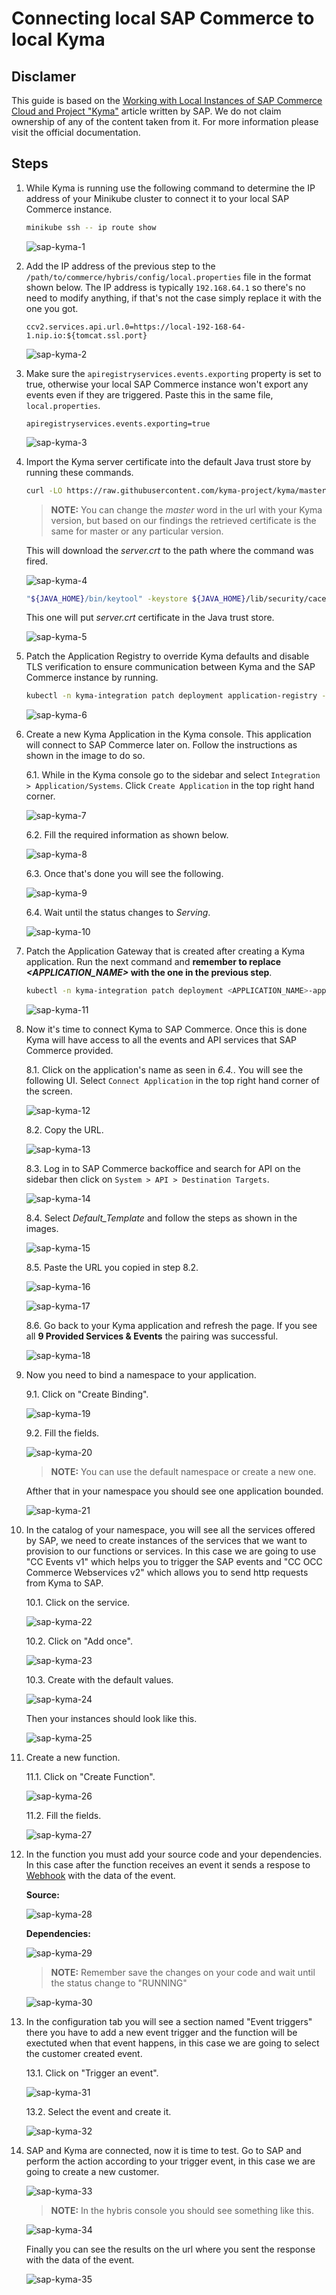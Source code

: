# Connecting local SAP Commerce to local Kyma

## Disclamer

This guide is based on the [Working with Local Instances of SAP Commerce Cloud and Project "Kyma"](https://www.sap.com/cxworks/article/468901527/working_with_local_instances_of_sap_commerce_cloud_and_project_kyma) article written by SAP. We do not claim ownership of any of the content taken from it. For more information please visit the official documentation.

## Steps

1. While Kyma is running use the following command to determine the IP address of your Minikube cluster to connect it to your local SAP Commerce instance.

   ```bash
   minikube ssh -- ip route show
   ```

   ![sap-kyma-1](images/sap-kyma/img01.png)

2. Add the IP address of the previous step to the `/path/to/commerce/hybris/config/local.properties` file in the format shown below. The IP address is typically `192.168.64.1` so there's no need to modify anything, if that's not the case simply replace it with the one you got.

   ```
   ccv2.services.api.url.0=https://local-192-168-64-1.nip.io:${tomcat.ssl.port}
   ```

   ![sap-kyma-2](images/sap-kyma/img02.png)

3. Make sure the `apiregistryservices.events.exporting` property is set to true, otherwise your local SAP Commerce instance won't export any events even if they are triggered. Paste this in the same file, `local.properties`.

   ```
   apiregistryservices.events.exporting=true
   ```

   ![sap-kyma-3](images/sap-kyma/img03.png)

4. Import the Kyma server certificate into the default Java trust store by running these commands.

   ```bash
   curl -LO https://raw.githubusercontent.com/kyma-project/kyma/master/installation/certs/workspace/raw/server.crt
   ```

   > **NOTE:** You can change the _master_ word in the url with your Kyma version, but based on our findings the retrieved certificate is the same for master or any particular version.

   This will download the _server.crt_ to the path where the command was fired.

   ![sap-kyma-4](images/sap-kyma/img04.png)

   ```bash
   "${JAVA_HOME}/bin/keytool" -keystore ${JAVA_HOME}/lib/security/cacerts -storepass changeit -import -file server.crt -alias kyma-local
   ```

   This one will put _server.crt_ certificate in the Java trust store.

   ![sap-kyma-5](images/sap-kyma/img05.png)

5. Patch the Application Registry to override Kyma defaults and disable TLS verification to ensure communication between Kyma and the SAP Commerce instance by running.

   ```bash
   kubectl -n kyma-integration patch deployment application-registry --type json -p='[{"op": "add", "path": "/spec/template/spec/containers/0/args/-", "value":"--insecureSpecDownload=true"}]
   ```

   ![sap-kyma-6](images/sap-kyma/img06.png)

6. Create a new Kyma Application in the Kyma console. This application will connect to SAP Commerce later on. Follow the instructions as shown in the image to do so.

   6.1. While in the Kyma console go to the sidebar and select `Integration > Application/Systems`. Click `Create Application` in the top right hand corner.

   ![sap-kyma-7](images/sap-kyma/img07.png)

   6.2. Fill the required information as shown below.

   ![sap-kyma-8](images/sap-kyma/img08.png)

   6.3. Once that's done you will see the following.

   ![sap-kyma-9](images/sap-kyma/img09.png)

   6.4. Wait until the status changes to _Serving_.

   ![sap-kyma-10](images/sap-kyma/img10.png)

7. Patch the Application Gateway that is created after creating a Kyma application. Run the next command and **remember to replace _<APPLICATION_NAME>_ with the one in the previous step**.

   ```bash
   kubectl -n kyma-integration patch deployment <APPLICATION_NAME>-application-gateway --type json -p='[{"op": "add", "path": "/spec/template/spec/containers/0/args/-", "value":"--skipVerify=true"}]'
   ```

   ![sap-kyma-11](images/sap-kyma/img11.png)

8. Now it's time to connect Kyma to SAP Commerce. Once this is done Kyma will have access to all the events and API services that SAP Commerce provided.

   8.1. Click on the application's name as seen in _6.4._. You will see the following UI. Select `Connect Application` in the top right hand corner of the screen.

   ![sap-kyma-12](images/sap-kyma/img12.png)

   8.2. Copy the URL.

   ![sap-kyma-13](images/sap-kyma/img13.png)

   8.3. Log in to SAP Commerce backoffice and search for API on the sidebar then click on `System > API > Destination Targets`.

   ![sap-kyma-14](images/sap-kyma/img14.png)

   8.4. Select _Default_Template_ and follow the steps as shown in the images.

   ![sap-kyma-15](images/sap-kyma/img15.png)

   8.5. Paste the URL you copied in step 8.2.

   ![sap-kyma-16](images/sap-kyma/img16.png)

   ![sap-kyma-17](images/sap-kyma/img17.png)

   8.6. Go back to your Kyma application and refresh the page. If you see all **9 Provided Services & Events** the pairing was successful.

   ![sap-kyma-18](images/sap-kyma/img18.png)

9. Now you need to bind a namespace to your application.

   9.1. Click on "Create Binding".

   ![sap-kyma-19](images/sap-kyma/img19.png)

   9.2. Fill the fields.

   ![sap-kyma-20](images/sap-kyma/img20.png)

   > **NOTE:** You can use the default namespace or create a new one.

   Afther that in your namespace you should see one application bounded.

   ![sap-kyma-21](images/sap-kyma/img21.png)

10. In the catalog of your namespace, you will see all the services offered by SAP, we need to create instances of the services that we want to provision to our functions or services. In this case we are going to use "CC Events v1" which helps you to trigger the SAP events and "CC OCC Commerce Webservices v2" which allows you to send http requests from Kyma to SAP.

    10.1. Click on the service.

    ![sap-kyma-22](images/sap-kyma/img22.png)

    10.2. Click on "Add once".

    ![sap-kyma-23](images/sap-kyma/img23.png)

    10.3. Create with the default values.

    ![sap-kyma-24](images/sap-kyma/img24.png)

    Then your instances should look like this.

    ![sap-kyma-25](images/sap-kyma/img25.png)

11. Create a new function.

    11.1. Click on "Create Function".

    ![sap-kyma-26](images/sap-kyma/img26.png)

    11.2. Fill the fields.

    ![sap-kyma-27](images/sap-kyma/img27.png)

12. In the function you must add your source code and your dependencies. In this case after the function receives an event it sends a respose to [Webhook](webhook.site) with the data of the event.

    **Source:**

    ![sap-kyma-28](images/sap-kyma/img28.png)

    **Dependencies:**

    ![sap-kyma-29](images/sap-kyma/img29.png)

    > **NOTE:** Remember save the changes on your code and wait until the status change to "RUNNING"

    ![sap-kyma-30](images/sap-kyma/img30.png)

13. In the configuration tab you will see a section named "Event triggers" there you have to add a new event trigger and the function will be exectuted when that event happens, in this case we are going to select the customer created event.

    13.1. Click on "Trigger an event".

    ![sap-kyma-31](images/sap-kyma/img31.png)

    13.2. Select the event and create it.

    ![sap-kyma-32](images/sap-kyma/img32.png)

14. SAP and Kyma are connected, now it is time to test. Go to SAP and perform the action according to your trigger event, in this case we are going to create a new customer.

    ![sap-kyma-33](images/sap-kyma/img33.png)

    > **NOTE:** In the hybris console you should see something like this.

    ![sap-kyma-34](images/sap-kyma/img34.png)

    Finally you can see the results on the url where you sent the response with the data of the event.

    ![sap-kyma-35](images/sap-kyma/img35.png)
